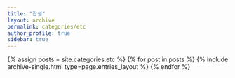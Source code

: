 ```yaml
---
title: "잡설"
layout: archive
permalink: categories/etc
author_profile: true
sidebar: true
---
```


{% assign posts = site.categories.etc %}
{% for post in posts %} {% include archive-single.html type=page.entries_layout %} {% endfor %}